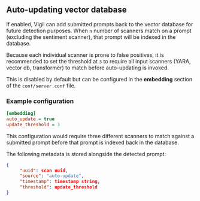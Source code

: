 ## Auto-updating vector database

If enabled, Vigil can add submitted prompts back to the vector database for future detection purposes.
When `n` number of scanners match on a prompt (excluding the sentiment scanner), that prompt will be indexed in the database.

Because each individual scanner is prone to false positives, it is recommended to set the threshold at `3` to require all input scanners (YARA, vector db, transformer) to match before auto-updating is invoked.

This is disabled by default but can be configured in the **embedding** section of the `conf/server.conf` file.

### Example configuration

<!-- TODO: this doesn't match what's in the code... is currently has its own config section? -->

```ini
[embedding]
auto_update = true
update_threshold = 3
```

This configuration would require three different scanners to match against a submitted prompt before that prompt is indexed back in the database.

The following metadata is stored alongside the detected prompt:

```json
{
     "uuid": scan uuid,
     "source": "auto-update",
     "timestamp": timestamp string,
     "threshold": update_threshold
}
```
